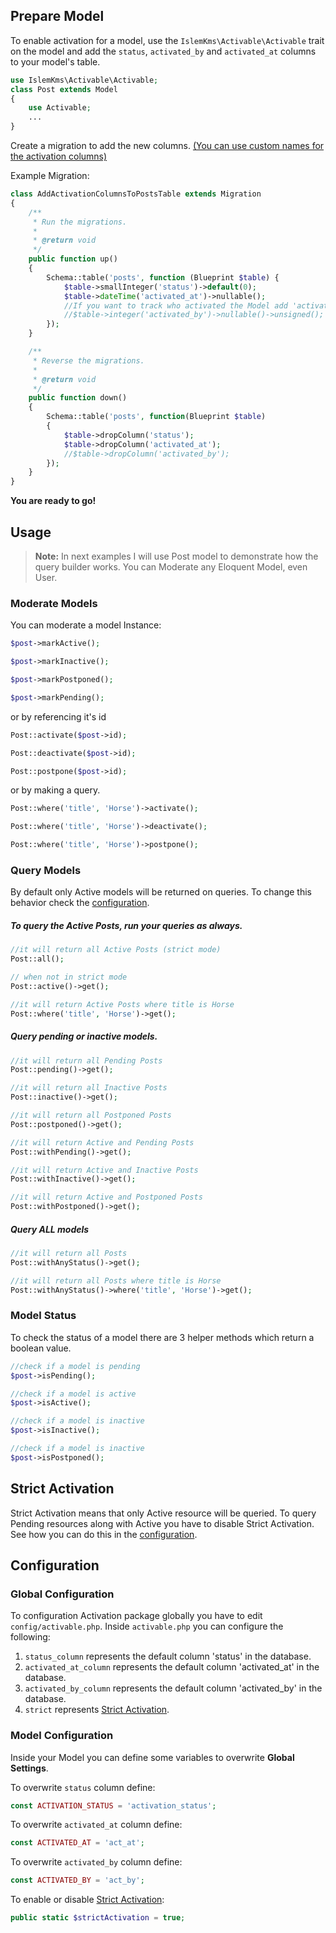 ## Prepare Model

To enable activation for a model, use the `IslemKms\Activable\Activable` trait on the model and add the `status`, `activated_by` and `activated_at` columns to your model's table.

```php
use IslemKms\Activable\Activable;
class Post extends Model
{
    use Activable;
    ...
}
```

Create a migration to add the new columns. [(You can use custom names for the activation columns)](#configuration)

Example Migration:

```php
class AddActivationColumnsToPostsTable extends Migration
{
    /**
     * Run the migrations.
     *
     * @return void
     */
    public function up()
    {
        Schema::table('posts', function (Blueprint $table) {
            $table->smallInteger('status')->default(0);
            $table->dateTime('activated_at')->nullable();
            //If you want to track who activated the Model add 'activated_by' too.
            //$table->integer('activated_by')->nullable()->unsigned();
        });
    }

    /**
     * Reverse the migrations.
     *
     * @return void
     */
    public function down()
    {
        Schema::table('posts', function(Blueprint $table)
        {
            $table->dropColumn('status');
            $table->dropColumn('activated_at');
            //$table->dropColumn('activated_by');
        });
    }
}
```

**You are ready to go!**

## Usage

> **Note:** In next examples I will use Post model to demonstrate how the query builder works. You can Moderate any Eloquent Model, even User.

### Moderate Models

You can moderate a model Instance:

```php
$post->markActive();

$post->markInactive();

$post->markPostponed();

$post->markPending();
```

or by referencing it's id

```php
Post::activate($post->id);

Post::deactivate($post->id);

Post::postpone($post->id);
```

or by making a query.

```php
Post::where('title', 'Horse')->activate();

Post::where('title', 'Horse')->deactivate();

Post::where('title', 'Horse')->postpone();
```

### Query Models

By default only Active models will be returned on queries. To change this behavior check the [configuration](#configuration).

##### To query the Active Posts, run your queries as always.

```php
//it will return all Active Posts (strict mode)
Post::all();

// when not in strict mode
Post::active()->get();

//it will return Active Posts where title is Horse
Post::where('title', 'Horse')->get();

```

##### Query pending or inactive models.

```php
//it will return all Pending Posts
Post::pending()->get();

//it will return all Inactive Posts
Post::inactive()->get();

//it will return all Postponed Posts
Post::postponed()->get();

//it will return Active and Pending Posts
Post::withPending()->get();

//it will return Active and Inactive Posts
Post::withInactive()->get();

//it will return Active and Postponed Posts
Post::withPostponed()->get();
```

##### Query ALL models

```php
//it will return all Posts
Post::withAnyStatus()->get();

//it will return all Posts where title is Horse
Post::withAnyStatus()->where('title', 'Horse')->get();
```

### Model Status

To check the status of a model there are 3 helper methods which return a boolean value.

```php
//check if a model is pending
$post->isPending();

//check if a model is active
$post->isActive();

//check if a model is inactive
$post->isInactive();

//check if a model is inactive
$post->isPostponed();
```

## Strict Activation

Strict Activation means that only Active resource will be queried. To query Pending resources along with Active you have to disable Strict Activation. See how you can do this in the [configuration](#configuration).

## Configuration

### Global Configuration

To configuration Activation package globally you have to edit `config/activable.php`.
Inside `activable.php` you can configure the following:

1. `status_column` represents the default column 'status' in the database.
2. `activated_at_column` represents the default column 'activated_at' in the database.
3. `activated_by_column` represents the default column 'activated_by' in the database.
4. `strict` represents [Strict Activation](#strict-activation).

### Model Configuration

Inside your Model you can define some variables to overwrite **Global Settings**.

To overwrite `status` column define:

```php
const ACTIVATION_STATUS = 'activation_status';
```

To overwrite `activated_at` column define:

```php
const ACTIVATED_AT = 'act_at';
```

To overwrite `activated_by` column define:

```php
const ACTIVATED_BY = 'act_by';
```

To enable or disable [Strict Activation](#strict-activation):

```php
public static $strictActivation = true;
```
